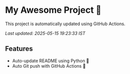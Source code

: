 # My Awesome Project 🚀

This project is automatically updated using GitHub Actions.

_Last updated: 2025-05-15 19:23:33 IST_

## Features
- Auto-update README using Python 🐍
- Auto Git push with GitHub Actions 🤖
